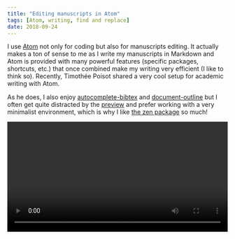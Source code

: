 ```yaml
---
title: "Editing manuscripts in Atom"
tags: [Atom, writing, find and replace]
date: 2018-09-24
---
```


I use [Atom](https://atom.io/) not only for coding but also for manuscripts editing.
It actually makes a ton of sense to me as I write my manuscripts in Markdown and
Atom is provided with many powerful features (specific packages, shortcuts, etc.) that once combined make my writing very efficient (I like to think so). Recently, Timothée Poisot shared a very cool setup for academic writing with 
Atom.


As he does, I also enjoy [autocomplete-bibtex](https://atom.io/packages/autocomplete-bibtex)
and [document-outline](https://atom.io/packages/document-outline) but I often
get quite distracted by the [preview](https://atom.io/packages/markdown-preview-enhanced)
and prefer working with a very minimalist environment, which is why I like [the zen package](https://atom.io/packages/Zen) so much!

<video width="100%" controls>
 <source src="./assets/zenmode.webm" type="video/webm">
 Your browser does not support the video tag.
</video>
